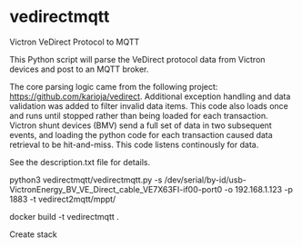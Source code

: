 # vedirectmqtt
Victron VeDirect Protocol to MQTT

This Python script will parse the VeDirect protocol data from Victron devices and post to an MQTT broker.

The core parsing logic came from the following project: https://github.com/karioja/vedirect. Additional exception handling and data validation was added to filter invalid data items. This code also loads once and runs until stopped rather than being loaded for each transaction. Victron shunt devices (BMV) send a full set of data in two subsequent events, and loading the python code for each transaction caused data retrieval to be hit-and-miss. This code listens continously for data.

See the description.txt file for details.

python3 vedirectmqtt/vedirectmqtt.py -s /dev/serial/by-id/usb-VictronEnergy_BV_VE_Direct_cable_VE7X63FI-if00-port0 -o 192.168.1.123 -p 1883 -t vedirect2mqtt/mppt/

docker build -t vedirectmqtt .

Create stack

